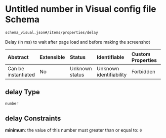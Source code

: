 # Untitled number in Visual config file Schema

```txt
schema_visual.json#/items/properties/delay
```

Delay (in ms) to wait after page load and before making the screenshot

| Abstract            | Extensible | Status         | Identifiable            | Custom Properties | Additional Properties | Access Restrictions | Defined In                                                                        |
| :------------------ | :--------- | :------------- | :---------------------- | :---------------- | :-------------------- | :------------------ | :-------------------------------------------------------------------------------- |
| Can be instantiated | No         | Unknown status | Unknown identifiability | Forbidden         | Allowed               | none                | [schema\_visual.json\*](../lib/schemas/schema_visual.json "open original schema") |

## delay Type

`number`

## delay Constraints

**minimum**: the value of this number must greater than or equal to: `0`
